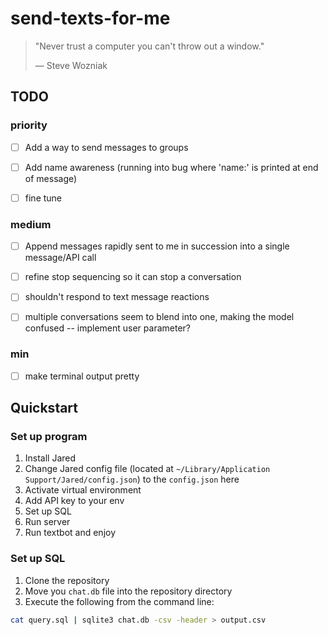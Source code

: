 # send-texts-for-me

> "Never trust a computer you can't throw out a window."
> 
> — Steve Wozniak

## TODO
### priority
- [ ] Add a way to send messages to groups

- [ ] Add name awareness (running into bug where 'name:' is printed at end of message)

- [ ] fine tune

### medium
- [ ] Append messages rapidly sent to me in succession into a single message/API call

- [ ] refine stop sequencing so it can stop a conversation

- [ ] shouldn't respond to text message reactions

- [ ] multiple conversations seem to blend into one, making the model confused -- implement user parameter?

### min
- [ ] make terminal output pretty

## Quickstart

### Set up program

1. Install Jared
2. Change Jared config file (located at `~/Library/Application Support/Jared/config.json`) to the `config.json` here
3. Activate virtual environment
4. Add API key to your env
5. Set up SQL
6. Run server
7. Run textbot and enjoy

### Set up SQL

1. Clone the repository
2. Move you `chat.db` file into the repository directory
3. Execute the following from the command line:

```bash
cat query.sql | sqlite3 chat.db -csv -header > output.csv
```
